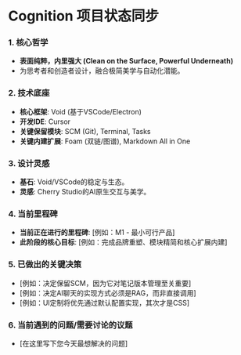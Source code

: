 # Cognition 项目状态同步

### 1. 核心哲学
- **表面纯粹，内里强大 (Clean on the Surface, Powerful Underneath)**
- 为思考者和创造者设计，融合极简美学与自动化潜能。

### 2. 技术底座
- **核心框架**: Void (基于VSCode/Electron)
- **开发IDE**: Cursor
- **关键保留模块**: SCM (Git), Terminal, Tasks
- **关键内建扩展**: Foam (双链/图谱), Markdown All in One

### 3. 设计灵感
- **基石**: Void/VSCode的稳定与生态。
- **灵感**: Cherry Studio的AI原生交互与美学。

### 4. 当前里程碑
- **当前正在进行的里程碑**: [例如：M1 - 最小可行产品]
- **此阶段的核心目标**: [例如：完成品牌重塑、模块精简和核心扩展内建]

### 5. 已做出的关键决策
- [例如：决定保留SCM，因为它对笔记版本管理至关重要]
- [例如：决定AI聊天的实现方式必须是RAG，而非直接调用]
- [例如：UI定制将优先通过默认配置实现，其次才是CSS]

### 6. 当前遇到的问题/需要讨论的议题
- [在这里写下您今天最想解决的问题]
